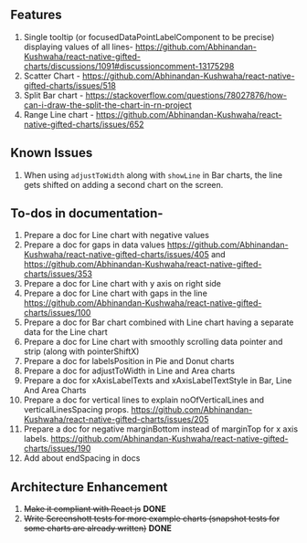 ## Features

1. Single tooltip (or focusedDataPointLabelComponent to be precise) displaying values of all lines- https://github.com/Abhinandan-Kushwaha/react-native-gifted-charts/discussions/1091#discussioncomment-13175298
2. Scatter Chart - https://github.com/Abhinandan-Kushwaha/react-native-gifted-charts/issues/518
4. Split Bar chart - https://stackoverflow.com/questions/78027876/how-can-i-draw-the-split-the-chart-in-rn-project
5. Range Line chart - https://github.com/Abhinandan-Kushwaha/react-native-gifted-charts/issues/652

## Known Issues

1. When using `adjustToWidth` along with `showLine` in Bar charts, the line gets shifted on adding a second chart on the screen.

## To-dos in documentation-

1. Prepare a doc for Line chart with negative values
2. Prepare a doc for gaps in data values https://github.com/Abhinandan-Kushwaha/react-native-gifted-charts/issues/405 and https://github.com/Abhinandan-Kushwaha/react-native-gifted-charts/issues/353
3. Prepare a doc for Line chart with y axis on right side
4. Prepare a doc for Line chart with gaps in the line https://github.com/Abhinandan-Kushwaha/react-native-gifted-charts/issues/100
5. Prepare a doc for Bar chart combined with Line chart having a separate data for the Line chart
6. Prepare a doc for Line chart with smoothly scrolling data pointer and strip (along with pointerShiftX)
7. Prepare a doc for labelsPosition in Pie and Donut charts
8. Prepare a doc for adjustToWidth in Line and Area charts
9. Prepare a doc for xAxisLabelTexts and xAxisLabelTextStyle in Bar, Line And Area Charts
10. Prepare a doc for vertical lines to explain noOfVerticalLines and verticalLinesSpacing props. https://github.com/Abhinandan-Kushwaha/react-native-gifted-charts/issues/205
11. Prepare a doc for negative marginBottom instead of marginTop for x axis labels. https://github.com/Abhinandan-Kushwaha/react-native-gifted-charts/issues/190
12. Add about endSpacing in docs

## Architecture Enhancement

1. ~~Make it compliant with React js~~ **DONE**
2. ~~Write Screenshott tests for more example charts (snapshot tests for some charts are already written)~~ **DONE**
